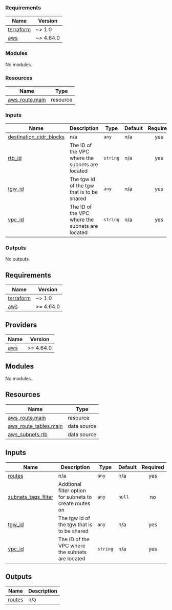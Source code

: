 ### Requirements

| Name | Version |
|------|---------|
| <a name="requirement_terraform"></a> [terraform](#requirement\_terraform) | ~> 1.0 |
| <a name="requirement_aws"></a> [aws](#requirement\_aws) | ~> 4.64.0 |

### Modules

No modules.

### Resources

| Name | Type |
|------|------|
| [aws_route.main](https://registry.terraform.io/providers/hashicorp/aws/latest/docs/resources/route) | resource |

### Inputs

| Name | Description | Type | Default | Required |
|------|-------------|------|---------|:--------:|
| <a name="input_destination_cidr_blocks"></a> [destination\_cidr\_blocks](#input\_destination\_cidr\_blocks) | n/a | `any` | n/a | yes |
| <a name="input_rtb_id"></a> [rtb\_id](#input\_rtb\_id) | The ID of the VPC where the subnets are located | `string` | n/a | yes |
| <a name="input_tgw_id"></a> [tgw\_id](#input\_tgw\_id) | The tgw id of the tgw that is to be shared | `any` | n/a | yes |
| <a name="input_vpc_id"></a> [vpc\_id](#input\_vpc\_id) | The ID of the VPC where the subnets are located | `string` | n/a | yes |

### Outputs

No outputs.

<!-- BEGIN_TF_DOCS -->
## Requirements

| Name | Version |
|------|---------|
| <a name="requirement_terraform"></a> [terraform](#requirement\_terraform) | ~> 1.0 |
| <a name="requirement_aws"></a> [aws](#requirement\_aws) | >= 4.64.0 |

## Providers

| Name | Version |
|------|---------|
| <a name="provider_aws"></a> [aws](#provider\_aws) | >= 4.64.0 |

## Modules

No modules.

## Resources

| Name | Type |
|------|------|
| [aws_route.main](https://registry.terraform.io/providers/hashicorp/aws/latest/docs/resources/route) | resource |
| [aws_route_tables.main](https://registry.terraform.io/providers/hashicorp/aws/latest/docs/data-sources/route_tables) | data source |
| [aws_subnets.rtb](https://registry.terraform.io/providers/hashicorp/aws/latest/docs/data-sources/subnets) | data source |

## Inputs

| Name | Description | Type | Default | Required |
|------|-------------|------|---------|:--------:|
| <a name="input_routes"></a> [routes](#input\_routes) | n/a | `any` | n/a | yes |
| <a name="input_subnets_tags_filter"></a> [subnets\_tags\_filter](#input\_subnets\_tags\_filter) | Addtional filter option for subnets to create routes on | `any` | `null` | no |
| <a name="input_tgw_id"></a> [tgw\_id](#input\_tgw\_id) | The tgw id of the tgw that is to be shared | `any` | n/a | yes |
| <a name="input_vpc_id"></a> [vpc\_id](#input\_vpc\_id) | The ID of the VPC where the subnets are located | `string` | n/a | yes |

## Outputs

| Name | Description |
|------|-------------|
| <a name="output_routes"></a> [routes](#output\_routes) | n/a |
<!-- END_TF_DOCS -->
